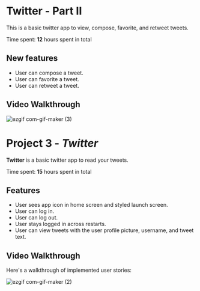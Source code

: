 # Twitter - Part II

This is a basic twitter app to view, compose, favorite, and retweet tweets.

Time spent: **12** hours spent in total

## New features

- User can compose a tweet.
- User can favorite a tweet.
- User can retweet a tweet.

## Video Walkthrough

![ezgif com-gif-maker (3)](https://user-images.githubusercontent.com/78672241/193710563-ae011597-3e85-464f-b8f5-d9780b408322.gif)

# Project 3 - *Twitter*

**Twitter** is a basic twitter app to read your tweets.

Time spent: **15** hours spent in total

## Features

- User sees app icon in home screen and styled launch screen.
- User can log in.
- User can log out.
- User stays logged in across restarts.
- User can view tweets with the user profile picture, username, and tweet text.

## Video Walkthrough

Here's a walkthrough of implemented user stories:

![ezgif com-gif-maker (2)](https://user-images.githubusercontent.com/78672241/192632680-a7d8eec2-7ca8-4b07-8e55-b0cbddf6d976.gif)
